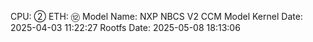 CPU: ②
ETH: ⑫
Model Name: NXP NBCS V2 CCM Model
Kernel Date: 2025-04-03 11:22:27
Rootfs Date: 2025-05-08 18:13:06

